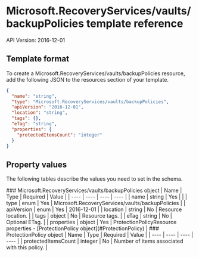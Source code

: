 # Microsoft.RecoveryServices/vaults/backupPolicies template reference
API Version: 2016-12-01
## Template format

To create a Microsoft.RecoveryServices/vaults/backupPolicies resource, add the following JSON to the resources section of your template.

```json
{
  "name": "string",
  "type": "Microsoft.RecoveryServices/vaults/backupPolicies",
  "apiVersion": "2016-12-01",
  "location": "string",
  "tags": {},
  "eTag": "string",
  "properties": {
    "protectedItemsCount": "integer"
  }
}
```
## Property values

The following tables describe the values you need to set in the schema.

<a id="Microsoft.RecoveryServices/vaults/backupPolicies" />
### Microsoft.RecoveryServices/vaults/backupPolicies object
|  Name | Type | Required | Value |
|  ---- | ---- | ---- | ---- |
|  name | string | Yes |  |
|  type | enum | Yes | Microsoft.RecoveryServices/vaults/backupPolicies |
|  apiVersion | enum | Yes | 2016-12-01 |
|  location | string | No | Resource location. |
|  tags | object | No | Resource tags. |
|  eTag | string | No | Optional ETag. |
|  properties | object | Yes | ProtectionPolicyResource properties - [ProtectionPolicy object](#ProtectionPolicy) |


<a id="ProtectionPolicy" />
### ProtectionPolicy object
|  Name | Type | Required | Value |
|  ---- | ---- | ---- | ---- |
|  protectedItemsCount | integer | No | Number of items associated with this policy. |

